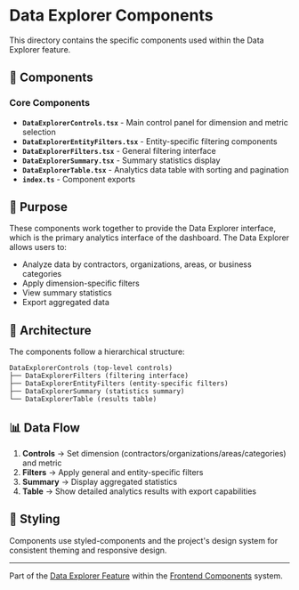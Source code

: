 # Data Explorer Components

This directory contains the specific components used within the Data Explorer feature.

## 📁 Components

### Core Components
- **`DataExplorerControls.tsx`** - Main control panel for dimension and metric selection
- **`DataExplorerEntityFilters.tsx`** - Entity-specific filtering components
- **`DataExplorerFilters.tsx`** - General filtering interface
- **`DataExplorerSummary.tsx`** - Summary statistics display
- **`DataExplorerTable.tsx`** - Analytics data table with sorting and pagination
- **`index.ts`** - Component exports

## 🎯 Purpose

These components work together to provide the Data Explorer interface, which is the primary analytics interface of the dashboard. The Data Explorer allows users to:

- Analyze data by contractors, organizations, areas, or business categories
- Apply dimension-specific filters
- View summary statistics
- Export aggregated data

## 🔧 Architecture

The components follow a hierarchical structure:
```
DataExplorerControls (top-level controls)
├── DataExplorerFilters (filtering interface)
├── DataExplorerEntityFilters (entity-specific filters)
├── DataExplorerSummary (statistics summary)
└── DataExplorerTable (results table)
```

## 📊 Data Flow

1. **Controls** → Set dimension (contractors/organizations/areas/categories) and metric
2. **Filters** → Apply general and entity-specific filters
3. **Summary** → Display aggregated statistics
4. **Table** → Show detailed analytics results with export capabilities

## 🎨 Styling

Components use styled-components and the project's design system for consistent theming and responsive design.

---

Part of the [Data Explorer Feature](../) within the [Frontend Components](../../../) system.